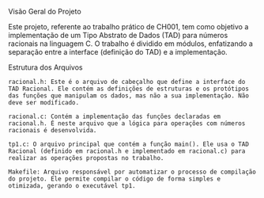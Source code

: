 Visão Geral do Projeto

Este projeto, referente ao trabalho prático de CH001, tem como objetivo a implementação de um Tipo Abstrato de Dados (TAD) para números racionais na linguagem C. O trabalho é dividido em módulos, enfatizando a separação entre a interface (definição do TAD) e a implementação.

Estrutura dos Arquivos

    racional.h: Este é o arquivo de cabeçalho que define a interface do TAD Racional. Ele contém as definições de estruturas e os protótipos das funções que manipulam os dados, mas não a sua implementação. Não deve ser modificado.

    racional.c: Contém a implementação das funções declaradas em racional.h. É neste arquivo que a lógica para operações com números racionais é desenvolvida.

    tp1.c: O arquivo principal que contém a função main(). Ele usa o TAD Racional (definido em racional.h e implementado em racional.c) para realizar as operações propostas no trabalho.

    Makefile: Arquivo responsável por automatizar o processo de compilação do projeto. Ele permite compilar o código de forma simples e otimizada, gerando o executável tp1.
